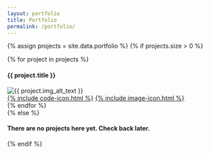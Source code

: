 ```yaml
---
layout: portfolio
title: Portfolio
permalink: /portfolio/
---
```


{% assign projects = site.data.portfolio %}
{% if projects.size > 0 %}
<div class="projects splendid-flex justify-between flex-wrap">
	{% for project in projects %}
		<article class="project">
			<h4>{{ project.title }}</h4>
			<div class="scroll-img-container rounded shadow" style="background-color:{{ project.img_bg_color }};">
				<picture>
					<source type="image/webp" srcset="{{ project.img_webp_src }}" >
					<img src="{{ project.img_fallback_src }}" alt="{{ project.img_alt_text }}" />
				</picture>
			</div>
			<footer class="splendid-flex mt-4 py-1 px-3 flex-row justify-center items-center text-sm">
				<a href="{{ project.github_code_url }}" title="See the email code on GitHub" class="p-3 bg-white shadow" target="_blank">{% include code-icon.html %}</a>
				<a href="{{ project.github_screenshot_url }}" title="See the email screenshot on GitHub" class="p-3 bg-white shadow" target="_blank">{% include image-icon.html %}</a>
			</footer>
		</article>
	{% endfor %}
</div>
{% else %}
<div class="splendid-flex px-6 justify-center items-center bg-white rounded">
	<h4>There are no projects here yet. Check back later.</h4>
</div>
{% endif %}